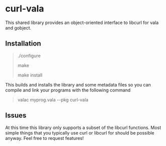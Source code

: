 curl-vala
=========

This shared library provides an object-oriented interface to libcurl for vala and gobject.

Installation
------------

> ./configure
> 
> make
> 
> make install

This builds and installs the library and some metadata files so you can compile and link your
programs with the following command

> valac myprog.vala --pkg curl-vala

Issues
------

At this time this library only supports a subset of the libcurl functions. Most simple things that
you typically use curl or libcurl for should be possible anyway. Feel free to request features!
